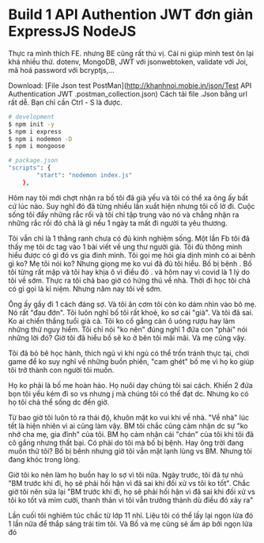 # Build 1 API Authention JWT đơn giản ExpressJS NodeJS

Thực ra mình thích FE. nhưng BE cũng rất thú vị. Cái ni giúp mình test ôn lại khá nhiều thứ.
dotenv, MongoDB, JWT với jsonwebtoken, validate với Joi, mã hoá password với bcryptjs,...

Download: [File Json test PostMan](http://khanhnoi.mobie.in/json/Test API Authentication JWT .postman_collection.json)
Cách tải file .Json bằng url rất dễ. Bạn chỉ cần Ctrl - S là được.

```bash
# development
$ npm init -y
$ npm i express
$ npm i nodemon -D
$ npm i mongoose

```
```bash
# package.json
"scripts": {
        "start": "nodemon index.js"
    },

```

Hôm nay tôi mới chợt nhận ra bố tôi đã già yếu và tôi có thể xa ông ấy bất cứ lúc nào. Suy nghĩ đó đã từng nhiều lần xuất hiện nhưng tôi cố lờ đi. Cuộc sống tôi đầy những rắc rối và tôi chỉ tập trung vào nó và chẳng nhận ra những rắc rồi đó chả là gì nếu 1 ngày ta mất đi người ta yêu thương. 

Tôi vẫn chỉ là 1 thằng ranh chưa có đủ kinh nghiệm sống. Một lần Fb tôi đã thấy mẹ tôi dc tag vào 1 bài viết về ung thư người già. Tôi đủ thông minh hiểu được có gì đó vs gia đinh mình. Tôi gọi mẹ hỏi gia dịnh mình có ai bênh gì ko? Mẹ tôi nói ko? 
Nhưng giọng mẹ ko vui đã đủ tôi hiểu. Bố bị bệnh . 
Bố tôi từng rất mập và tôi hay khịa ô vì điều đó . và hôm nay vì covid là 1 lý do tôi về sớm. Thực ra tôi chả bao giờ có hứng thú về nhà. Thời đi học tôi chả có gì gọi là kỉ niệm. Nhưng năm nay tôi về sớm.

Ông ấy gầy đi 1 cách đáng sợ. Và tôi ăn cơm tôi còn ko dám nhìn vào bô mẹ. Nó rất "đau đớn". Tôi luôn nghĩ bố tôi rất khoẻ, ko sơ cái "già". Và tôi đã sai. Ko ai chiến thắng tuổi già cả.
Tôi ko cố gắng cản ô uóng rượu hay làm những thứ nguy hiểm. Tôi chỉ nói "ko nên" đúng nghĩ 1 đứa con "phải" nói những lời đó? Giờ tôi đã hiểu bố sẽ ko ở bên tôi mãi mãi. Và mẹ cũng vậy.

Tôi đã bỏ bê học hành, thích ngủ vì khi ngủ có thể trốn tránh thực tại, chơi game để ko suy nghĩ về những buồn phiền, "cam ghét" bố mẹ vì họ ko giúp tôi trở thành con người tôi muốn.

Họ ko phải là bố me hoàn hảo. Họ nuôi dạy chúng tôi sai cách. Khiến 2 đứa bọn tôi yếu kém đi so vs nhưng j mà chúng tôi có thể đạt dc. Nhưng ko có họ tôi chả thể sống dc đến giờ.

Từ bao giờ tôi luôn tỏ ra thái độ, khuôn mặt ko vui khi về nhà. "Về nhà" lúc tết là hiện nhiên vì ai cũng làm vậy. BM tôi chắc cũng cảm nhận dc sự "ko nhớ cha mẹ, gia đình" của tôi. BM họ cảm nhận cái "chán" của tôi khi tôi đã cô gắng nhưng thất bại.
Có phải do tôi mà bố bị bệnh. Hay ông trời đang muốn thử tôi? Bố bị bênh nhưng giờ tôi vẫn mặt lạnh lùng vs BM. Nhưng tôi đang khóc trong lòng. 

Giờ tôi ko nên làm họ buồn hay lo sợ vì tôi nữa. Ngày trước, tôi đã tự nhủ "BM trước khi đi, họ sẽ phải hối hận vì đã sai khi đối xử vs tôi ko tốt". Chắc giờ tôi nên sửa lại "BM trước khi đi, họ  sẽ phải hối hận vì đã sai khi đối xử vs tôi ko tốt và mỉm cười, thanh thản vì tôi vẫn trưởng thành dù điều đó xảy ra"

Lần cuối tôi nghiêm túc chắc từ lớp 11 nhỉ. Liệu tôi có thể lấy lại ngọn lửa đó 1 lần nữa để thắp sáng trái tim tôi. Và Bố và mẹ cũng sẽ ấm áp bởi ngọn lửa đó
